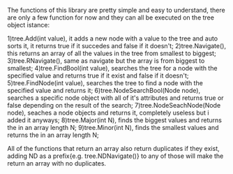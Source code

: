 The functions of this library are pretty simple and easy to understand, there are only a few function for now and they can all be executed on the tree object istance:

1)tree.Add(int value), it adds a new node with a value to the tree and auto sorts it, it returns true if it succedes and false if it doesn't;
2)tree.Navigate(), this returns an array of all the values in the tree from smallest to biggest;
3)tree.RNavigate(), same as navigate but the array is from biggest to smallest;
4)tree.FindBool(int value), searches the tree for a node with the specified value and returns true if it exist and false if it doesn't;
5)tree.FindNode(int value), searches the tree to find a node with the specified value and returns it;
6)tree.NodeSearchBool(Node node), searches a specific node object with all of it's attributes and returns true or false depending on the result of the search;
7)tree.NodeSeachNode(Node node), seaches a node objects and returns it, completely useless but i added it anyways;
8)tree.Major(int N), finds the biggest values and returns the in an array length N;
9)tree.Minor(int N), finds the smallest values and returns the in an array length N;

All of the functions that return an array also return duplicates if they exist, adding ND as a prefix{e.g. tree.NDNavigate()}
to any of those will make the return an array with no duplicates.
